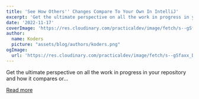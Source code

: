 ```yaml
---
title: 'See How Others'' Changes Compare To Your Own In IntelliJ'
excerpt: 'Get the ultimate perspective on all the work in progress in your repository and how it compares or...'
date: '2022-11-17'
coverImage: 'https://res.cloudinary.com/practicaldev/image/fetch/s--gSfaxx_D--/c_imagga_scale,f_auto,fl_progressive,h_420,q_auto,w_1000/https://dev-to-uploads.s3.amazonaws.com/uploads/articles/yrku2o5pkfo3jx024ip5.png'
author:
  name: Koders
  picture: "assets/blog/authors/koders.png"
ogImage:
  url: 'https://res.cloudinary.com/practicaldev/image/fetch/s--gSfaxx_D--/c_imagga_scale,f_auto,fl_progressive,h_420,q_auto,w_1000/https://dev-to-uploads.s3.amazonaws.com/uploads/articles/yrku2o5pkfo3jx024ip5.png'
---
```


Get the ultimate perspective on all the work in progress in your repository and how it compares or...

[Read more](https://dev.to/gitlive/see-how-others-changes-compare-to-your-own-in-intellij-48ig)
